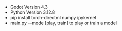 - Godot Version 4.3
- Python Version 3.12.8 
- pip install torch-directml numpy ipykernel
- main.py --mode [play, train] to play or train a model
